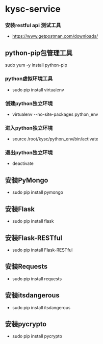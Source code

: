 # kysc-service
### 安装restful api 测试工具
* https://www.getpostman.com/downloads/

## python-pip包管理工具
sudo yum -y install python-pip

### python虚拟环境工具
* sudo pip install virtualenv

### 创建python独立环境
* virtualenv --no-site-packages python_env

### 进入python独立环境
* source /root/kysc/python_env/bin/activate

### 退出python独立环境
* deactivate

## 安装PyMongo
* sudo pip install pymongo

## 安装Flask
* sudo pip install flask

## 安装Flask-RESTful
* sudo pip install Flask-RESTful

## 安装Requests
* sudo pip install requests

## 安装itsdangerous
* sudo pip install itsdangerous

## 安装pycrypto
* sudo pip install pycrypto